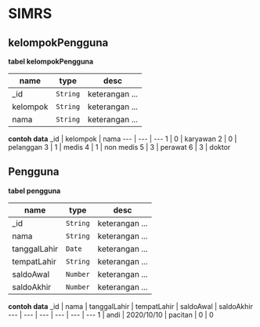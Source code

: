 # SIMRS
 
## kelompokPengguna
**tabel kelompokPengguna**

name | type | desc
--- | --- | ---
_id | `String` | keterangan ...
kelompok | `String` | keterangan ...
nama | `String` | keterangan ...

**contoh data**
_id | kelompok | nama
--- | --- | ---
1 | 0 | karyawan
2 | 0 | pelanggan
3 | 1 | medis
4 | 1 | non medis
5 | 3 | perawat
6 | 3 | doktor

## Pengguna
**tabel pengguna**

name | type | desc
--- | --- | ---
_id | `String` | keterangan ...
nama | `String` | keterangan ...
tanggalLahir | `Date` | keterangan ...
tempatLahir | `String` | keterangan ...
saldoAwal | `Number` | keterangan ...
saldoAkhir | `Number` | keterangan ...

**contoh data**
_id | nama | tanggalLahir | tempatLahir | saldoAwal | saldoAkhir
--- | --- | --- | --- | --- | ---
1 | andi | 2020/10/10 | pacitan | 0 | 0